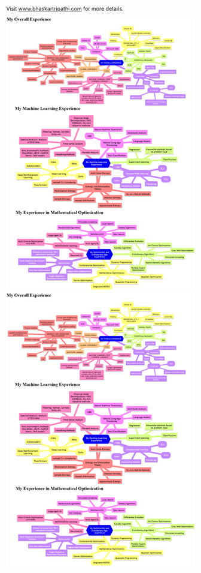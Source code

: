 Visit www.bhaskartripathi.com for more details.

[![Output image](skillset.png)](https://github.com/bhaskatripathi/bhaskartripathi/blob/main/skillset.png)
[![Output image](https://github.com/bhaskatripathi/bhaskartripathi/blob/main/skillset.png)](https://github.com/bhaskatripathi/bhaskartripathi/blob/main/skillset.png)
 
